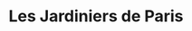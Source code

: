 ---
title: "Les Jardiniers de Paris"
url: /fontenay-le-vicomte/les-jardiniers-de-paris/
shop: fleuriste
---